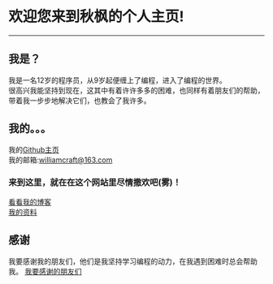 # 欢迎您来到秋枫的个人主页!  
--------  
## 我是？
我是一名12岁的程序员，从9岁起便缠上了编程，进入了编程的世界。  
很高兴我能坚持到现在，这其中有着许许多多的困难，也同样有着朋友们的帮助，带着我一步步地解决它们，也教会了我许多。  

## 我的。。。  
我的[Github主页](https://github.com/qiufeng54321)  
我的邮箱:[williamcraft@163.com](mailto:williamcraft@163.com)  

### 来到这里，就在在这个网站里尽情撒欢吧(雾)！  

[看看我的博客](posts-zh/README.md)  
[我的资料](Profile-zh.md)

## 感谢
我要感谢我的朋友们，他们是我坚持学习编程的动力，在我遇到困难时总会帮助我。
[我要感谢的朋友们](Thanks-zh.md)  

